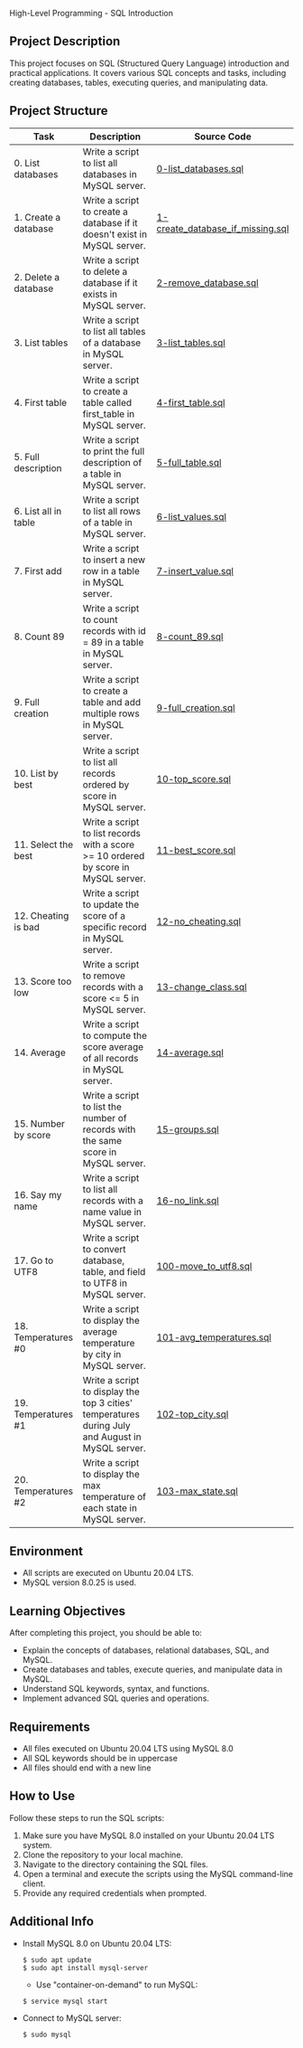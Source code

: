 High-Level Programming - SQL Introduction

## Project Description

This project focuses on SQL (Structured Query Language) introduction and practical applications. It covers various SQL concepts and tasks, including creating databases, tables, executing queries, and manipulating data.

## Project Structure

| Task | Description | Source Code |
|------|-------------|-------------|
| 0. List databases | Write a script to list all databases in MySQL server. | [0-list_databases.sql](./0-list_databases.sql) |
| 1. Create a database | Write a script to create a database if it doesn't exist in MySQL server. | [1-create_database_if_missing.sql](./1-create_database_if_missing.sql) |
| 2. Delete a database | Write a script to delete a database if it exists in MySQL server. | [2-remove_database.sql](./2-remove_database.sql) |
| 3. List tables | Write a script to list all tables of a database in MySQL server. | [3-list_tables.sql](./3-list_tables.sql) |
| 4. First table | Write a script to create a table called first_table in MySQL server. | [4-first_table.sql](./4-first_table.sql) |
| 5. Full description | Write a script to print the full description of a table in MySQL server. | [5-full_table.sql](./5-full_table.sql) |
| 6. List all in table | Write a script to list all rows of a table in MySQL server. | [6-list_values.sql](./6-list_values.sql) |
| 7. First add | Write a script to insert a new row in a table in MySQL server. | [7-insert_value.sql](./7-insert_value.sql) |
| 8. Count 89 | Write a script to count records with id = 89 in a table in MySQL server. | [8-count_89.sql](./8-count_89.sql) |
| 9. Full creation | Write a script to create a table and add multiple rows in MySQL server. | [9-full_creation.sql](./9-full_creation.sql) |
| 10. List by best | Write a script to list all records ordered by score in MySQL server. | [10-top_score.sql](./10-top_score.sql) |
| 11. Select the best | Write a script to list records with a score >= 10 ordered by score in MySQL server. | [11-best_score.sql](./11-best_score.sql) |
| 12. Cheating is bad | Write a script to update the score of a specific record in MySQL server. | [12-no_cheating.sql](./12-no_cheating.sql) |
| 13. Score too low | Write a script to remove records with a score <= 5 in MySQL server. | [13-change_class.sql](./13-change_class.sql) |
| 14. Average | Write a script to compute the score average of all records in MySQL server. | [14-average.sql](./14-average.sql) |
| 15. Number by score | Write a script to list the number of records with the same score in MySQL server. | [15-groups.sql](./15-groups.sql) |
| 16. Say my name | Write a script to list all records with a name value in MySQL server. | [16-no_link.sql](./16-no_link.sql) |
| 17. Go to UTF8 | Write a script to convert database, table, and field to UTF8 in MySQL server. | [100-move_to_utf8.sql](./100-move_to_utf8.sql) |
| 18. Temperatures #0 | Write a script to display the average temperature by city in MySQL server. | [101-avg_temperatures.sql](./101-avg_temperatures.sql) |
| 19. Temperatures #1 | Write a script to display the top 3 cities' temperatures during July and August in MySQL server. | [102-top_city.sql](./102-top_city.sql) |
| 20. Temperatures #2 | Write a script to display the max temperature of each state in MySQL server. | [103-max_state.sql](./103-max_state.sql) |

## Environment

- All scripts are executed on Ubuntu 20.04 LTS.
- MySQL version 8.0.25 is used.

## Learning Objectives

After completing this project, you should be able to:

- Explain the concepts of databases, relational databases, SQL, and MySQL.
- Create databases and tables, execute queries, and manipulate data in MySQL.
- Understand SQL keywords, syntax, and functions.
- Implement advanced SQL queries and operations.

## Requirements

- All files executed on Ubuntu 20.04 LTS using MySQL 8.0
- All SQL keywords should be in uppercase
- All files should end with a new line

## How to Use

Follow these steps to run the SQL scripts:

1. Make sure you have MySQL 8.0 installed on your Ubuntu 20.04 LTS system.
2. Clone the repository to your local machine.
3. Navigate to the directory containing the SQL files.
4. Open a terminal and execute the scripts using the MySQL command-line client.
5. Provide any required credentials when prompted.

## Additional Info

- Install MySQL 8.0 on Ubuntu 20.04 LTS:
  ```
  $ sudo apt update
  $ sudo apt install mysql-server
  ```
  - Use "container-on-demand" to run MySQL:
  ```
  $ service mysql start
  ```
- Connect to MySQL server:
  ```
  $ sudo mysql
  ```

